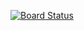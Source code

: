 [![Board Status](https://dev.azure.com/prernagarsole0704/c7d53b1e-644e-4719-b0a2-5ba920b71ed5/445469dd-08f3-45b6-9101-f48b8eaddf9c/_apis/work/boardbadge/1482527e-dd76-45df-b704-6fd87707c5ac)](https://dev.azure.com/prernagarsole0704/c7d53b1e-644e-4719-b0a2-5ba920b71ed5/_boards/board/t/445469dd-08f3-45b6-9101-f48b8eaddf9c/Microsoft.RequirementCategory)